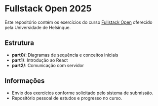 # Fullstack Open 2025

Este repositório contém os exercícios do curso [Fullstack Open](https://fullstackopen.com/ptbr) oferecido pela Universidade de Helsinque.

## Estrutura

- **part0/**: Diagramas de sequência e conceitos iniciais
- **part1/**: Introdução ao React
- **part2/**: Comunicação com servidor

## Informações

- Envio dos exercícios conforme solicitado pelo sistema de submissão.
- Repositório pessoal de estudos e progresso no curso.
